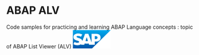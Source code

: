 # ABAP ALV
Code samples for practicing and learning ABAP Language concepts : topic of ABAP List Viewer (ALV)
<img src="sap_logo.png" alt="SAP Logo" width="100">
